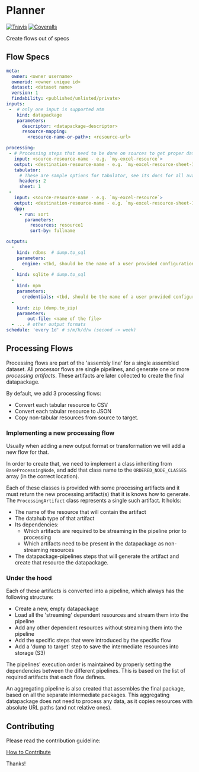 # Planner

[![Travis](https://img.shields.io/travis/datahq/planner/master.svg)](https://travis-ci.org/datahq/planner)
[![Coveralls](http://img.shields.io/coveralls/datahq/planner.svg?branch=master)](https://coveralls.io/r/datahq/planner?branch=master)

Create flows out of specs

## Flow Specs

```yaml
meta:
  owner: <owner username>
  ownerid: <owner unique id>
  dataset: <dataset name>
  version: 1
  findability: <published/unlisted/private>
inputs:
 -  # only one input is supported atm
    kind: datapackage
    parameters:
      descriptor: <datapackage-descriptor>
      resource-mapping:
        <resource-name-or-path>: <resource-url>

processing:
 - # Processing steps that need to be done on sources to get proper data streams
   input: <source-resource-name - e.g. `my-excel-resource`>
   output: <destination-resource-name - e.g. `my-excel-resource-sheet-1`>
   tabulator:
     # These are sample options for tabulator, see its docs for all available options
     headers: 2
     sheet: 1
 -
   input: <source-resource-name - e.g. `my-excel-resource`>
   output: <destination-resource-name - e.g. `my-excel-resource-sheet-1`>
   dpp:
     - run: sort
       parameters:
         resources: resource1
         sort-by: fullname

outputs:
  -
    kind: rdbms  # dump.to_sql
    parameters:
      engine: <tbd, should be the name of a user provided configuration - not the actual connection string>
  -
    kind: sqlite # dump.to_sql
  -
    kind: npm  
    parameters:
      credentials: <tbd, should be the name of a user provided configuration - not the actual credentials>
  -
    kind: zip (dump.to_zip)
    parameters:
        out-file: <name of the file>
  - ... # other output formats
schedule: 'every 1d' # s/m/h/d/w (second -> week)
```


## Processing Flows
Processing flows are part of the 'assembly line' for a single assembled dataset.
All processor flows are single pipelines, and generate one or more _processing artifacts_.
These artifacts are later collected to create the final datapackage.

By default, we add 3 processing flows:
- Convert each tabular resource to CSV
- Convert each tabular resource to JSON
- Copy non-tabular resources from source to target.

### Implementing a new processing flow

Usually when adding a new output format or transformation we will add a new flow for that.

In order to create that, we need to implement a class inheriting from `BaseProcessingNode`,
and add that class name to the `ORDERED_NODE_CLASSES` array (in the correct location).

Each of these classes is provided with some processing artifacts and it must return the new
processing artifact(s) that it is knows how to generate.
The `ProcessingArtifact` class represents a single such artifact. It holds:
- The name of the resource that will contain the artifact
- The datahub type of that artifact
- Its dependencies:
  - Which artifacts are required to be streaming in the pipeline prior to processing
  - Which artifacts need to be present in the datapackage as non-streaming resources
- The datapackage-pipelines steps that will generate the artifact and create that resource
  the datapackage.

### Under the hood
Each of these artifacts is converted into a pipeline, which always has the following structure:
  - Create a new, empty datapackage
  - Load all the 'streaming' dependent resources and stream them into the pipeline
  - Add any other dependent resources without streaming them into the pipeline
  - Add the specific steps that were introduced by the specific flow
  - Add a 'dump to target' step to save the intermediate resources into storage (S3)

The pipelines' execution order is maintained by properly setting the dependencies between the
 different pipelines. This is based on the list of required artifacts that each flow
  defines.

An aggregating pipeline is also created that assembles the final package, based on all the
  separate intermediate packages. This aggregating datapackage does not need to process any
  data, as it copies resources with absolute URL paths (and not relative ones).

## Contributing

Please read the contribution guideline:

[How to Contribute](CONTRIBUTING.md)

Thanks!
